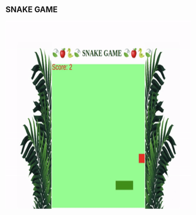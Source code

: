 ## SNAKE GAME

<p align="center">
    <img src="./img/snake-game.gif" width="512" height="512" alt="Snake the Game"/>
</p>